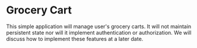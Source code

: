 # Grocery Cart

This simple application will manage user's grocery carts. It will not maintain persistent state nor will it implement authentication or authorization. We will discuss how to implement these features at a later date.

